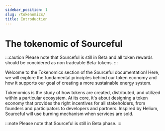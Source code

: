 ```yaml
---
sidebar_position: 1
slug: /tokenomics/
title: Introduction
---
```


# The tokenomic of Sourceful

:::caution
Please note that Sourceful is still in Beta and all token rewards should be concidered as non tradeable Beta-tokens.
:::

Welcome to the Tokenomics section of the Sourceful documentation! Here, we will explore the fundamental principles behind our token economy and how it supports our goal of creating a more sustainable energy system.

Tokenomics is the study of how tokens are created, distributed, and utilized within a particular ecosystem. At its core, it's about designing a token economy that provides the right incentives for all stakeholders, from founders and participators to developers and partners. Inspired by Helium, Sourceful will use burning mechanism when services are sold.

:::note
Please note that Sourceful is still in Beta phase.
:::
